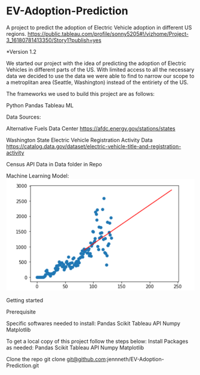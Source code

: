 # EV-Adoption-Prediction
A project to predict the adoption of Electric Vehicle adoption in different US regions.
https://public.tableau.com/profile/sonny5205#!/vizhome/Project-3_16180781413350/Story1?publish=yes

*Version 1.2

We started our project with the idea of predicting the adoption of Electric Vehicles in different parts of the US. With limited access to all the necessary data we decided to use the data we were able to find to narrow our scope to a metroplitan area (Seattle, Washington) instead of the entiriety of the US.  



The frameworks we used to build this project are as follows:

Python
Pandas
Tableau
ML


Data Sources:

Alternative Fuels Data Center
https://afdc.energy.gov/stations/states


Washington State Electric Vehicle Registration Activity Data
https://catalog.data.gov/dataset/electric-vehicle-title-and-registration-activity

Census API Data in Data folder in Repo

Machine Learning Model: 
![Linear Regression Model](Images/ml_model.png)

Getting started

Prerequisite

Specific softwares needed to install:
Pandas
Scikit
Tableau
API
Numpy
Matplotlib

To get a local copy of this project follow the steps below:
Install Packages as needed:
Pandas
Scikit
Tableau
API
Numpy
Matplotlib

Clone the repo
git clone git@github.com:jennneth/EV-Adoption-Prediction.git
